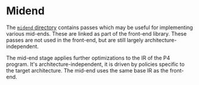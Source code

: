 <!--!
\page midend Midend                                                                      
-->
<!-- 
Documentation Inclusion:
This README is integrated as a standalone page in the P4 compiler documentation.

Refer to the full page here: [Midend](https://p4lang.github.io/p4c/midend.html)
-->
<!--!
\internal
-->
# Midend
<!--!
\endinternal
-->
The [`midend` directory](https://github.com/p4lang/p4c/tree/main/midend) contains passes which may be useful for implementing various mid-ends.
These are linked as part of the front-end library.
These passes are not used in the front-end, but are still largely architecture-independent.

The mid-end stage applies further optimizations to the IR of the P4 program. It's architecture-independent, it is driven by policies specific to the target architecture. The mid-end uses the same base IR as the front-end.
